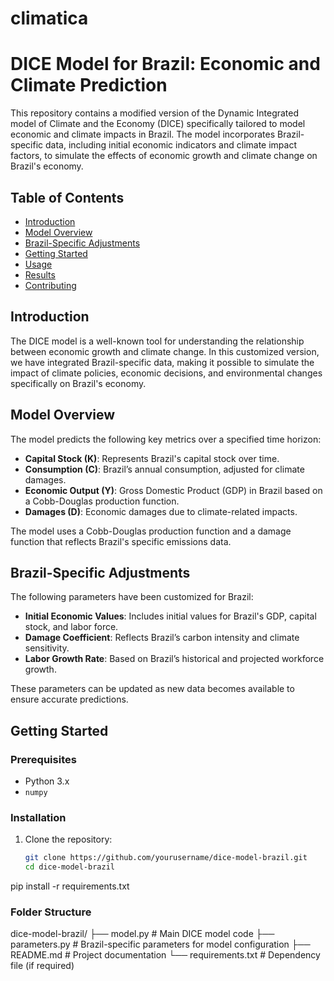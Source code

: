 # climatica
# DICE Model for Brazil: Economic and Climate Prediction

This repository contains a modified version of the Dynamic Integrated model of Climate and the Economy (DICE) specifically tailored to model economic and climate impacts in Brazil. The model incorporates Brazil-specific data, including initial economic indicators and climate impact factors, to simulate the effects of economic growth and climate change on Brazil's economy.

## Table of Contents
- [Introduction](#introduction)
- [Model Overview](#model-overview)
- [Brazil-Specific Adjustments](#brazil-specific-adjustments)
- [Getting Started](#getting-started)
- [Usage](#usage)
- [Results](#results)
- [Contributing](#contributing)

## Introduction

The DICE model is a well-known tool for understanding the relationship between economic growth and climate change. In this customized version, we have integrated Brazil-specific data, making it possible to simulate the impact of climate policies, economic decisions, and environmental changes specifically on Brazil's economy.

## Model Overview

The model predicts the following key metrics over a specified time horizon:
- **Capital Stock (K)**: Represents Brazil's capital stock over time.
- **Consumption (C)**: Brazil’s annual consumption, adjusted for climate damages.
- **Economic Output (Y)**: Gross Domestic Product (GDP) in Brazil based on a Cobb-Douglas production function.
- **Damages (D)**: Economic damages due to climate-related impacts.

The model uses a Cobb-Douglas production function and a damage function that reflects Brazil's specific emissions data.

## Brazil-Specific Adjustments

The following parameters have been customized for Brazil:
- **Initial Economic Values**: Includes initial values for Brazil's GDP, capital stock, and labor force.
- **Damage Coefficient**: Reflects Brazil’s carbon intensity and climate sensitivity.
- **Labor Growth Rate**: Based on Brazil’s historical and projected workforce growth.

These parameters can be updated as new data becomes available to ensure accurate predictions.

## Getting Started

### Prerequisites

- Python 3.x
- `numpy`

### Installation

1. Clone the repository:
   ```bash
   git clone https://github.com/yourusername/dice-model-brazil.git
   cd dice-model-brazil


pip install -r requirements.txt

### Folder Structure
dice-model-brazil/
├── model.py              # Main DICE model code
├── parameters.py         # Brazil-specific parameters for model configuration
├── README.md             # Project documentation
└── requirements.txt      # Dependency file (if required)